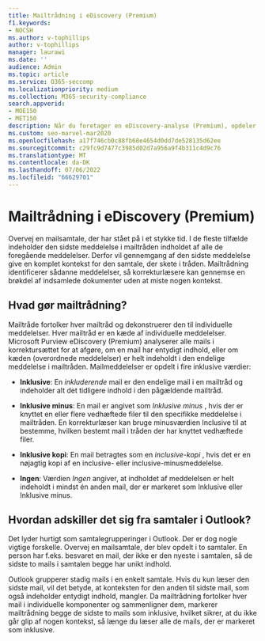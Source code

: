 ```yaml
---
title: Mailtrådning i eDiscovery (Premium)
f1.keywords:
- NOCSH
ms.author: v-tophillips
author: v-tophillips
manager: laurawi
ms.date: ''
audience: Admin
ms.topic: article
ms.service: O365-seccomp
ms.localizationpriority: medium
ms.collection: M365-security-compliance
search.appverid:
- MOE150
- MET150
description: Når du foretager en eDiscovery-analyse (Premium), opdeler mailtrådning en mailsamtale og adskiller hver meddelelse i forskellige kategorier.
ms.custom: seo-marvel-mar2020
ms.openlocfilehash: a17f746cb0c88fb68e4654d0dd7de528135d62ee
ms.sourcegitcommit: c29fc9d7477c3985d02d7a956a9f4b311c4d9c76
ms.translationtype: MT
ms.contentlocale: da-DK
ms.lasthandoff: 07/06/2022
ms.locfileid: "66629701"
---
```

# <a name="email-threading-in-ediscovery-premium"></a>Mailtrådning i eDiscovery (Premium)

Overvej en mailsamtale, der har stået på i et stykke tid. I de fleste tilfælde indeholder den sidste meddelelse i mailtråden indholdet af alle de foregående meddelelser. Derfor vil gennemgang af den sidste meddelelse give en komplet kontekst for den samtale, der skete i tråden. Mailtrådning identificerer sådanne meddelelser, så korrekturlæsere kan gennemse en brøkdel af indsamlede dokumenter uden at miste nogen kontekst.

## <a name="what-does-email-threading-do"></a>Hvad gør mailtrådning?

Mailtråde fortolker hver mailtråd og dekonstruerer den til individuelle meddelelser. Hver mailtråd er en kæde af individuelle meddelelser. Microsoft Purview eDiscovery (Premium) analyserer alle mails i korrektursættet for at afgøre, om en mail har entydigt indhold, eller om kæden (overordnede meddelelser) er helt indeholdt i den endelige meddelelse i mailtråden. Mailmeddelelser er opdelt i fire inklusive værdier:

- **Inklusive**: En *inkluderende* mail er den endelige mail i en mailtråd og indeholder alt det tidligere indhold i den pågældende mailtråd.

- **Inklusive minus**: En mail er angivet som *Inklusive minus* , hvis der er knyttet en eller flere vedhæftede filer til den specifikke meddelelse i mailtråden. En korrekturlæser kan bruge minusværdien Inclusive til at bestemme, hvilken bestemt mail i tråden der har knyttet vedhæftede filer. 

- **Inklusive kopi**: En mail betragtes som en *inclusive-kopi* , hvis det er en nøjagtig kopi af en inclusive- eller inclusive-minusmeddelelse. 

- **Ingen**: Værdien *Ingen* angiver, at indholdet af meddelelsen er helt indeholdt i mindst én anden mail, der er markeret som Inklusive eller Inklusive minus.

## <a name="how-is-it-different-from-conversations-in-outlook"></a>Hvordan adskiller det sig fra samtaler i Outlook?

Det lyder hurtigt som samtalegrupperinger i Outlook. Der er dog nogle vigtige forskelle. Overvej en mailsamtale, der blev opdelt i to samtaler. En person har f.eks. besvaret en mail, der ikke er den nyeste i samtalen, så de sidste to mails i samtalen begge har unikt indhold.

Outlook grupperer stadig mails i en enkelt samtale. Hvis du kun læser den sidste mail, vil det betyde, at konteksten for den anden til sidste mail, som også indeholder entydigt indhold, mangler. Da mailtrådning fortolker hver mail i individuelle komponenter og sammenligner dem, markerer mailtrådning begge de sidste to mails som inklusive, hvilket sikrer, at du ikke går glip af nogen kontekst, så længe du læser alle de mails, der er markeret som inklusive.
